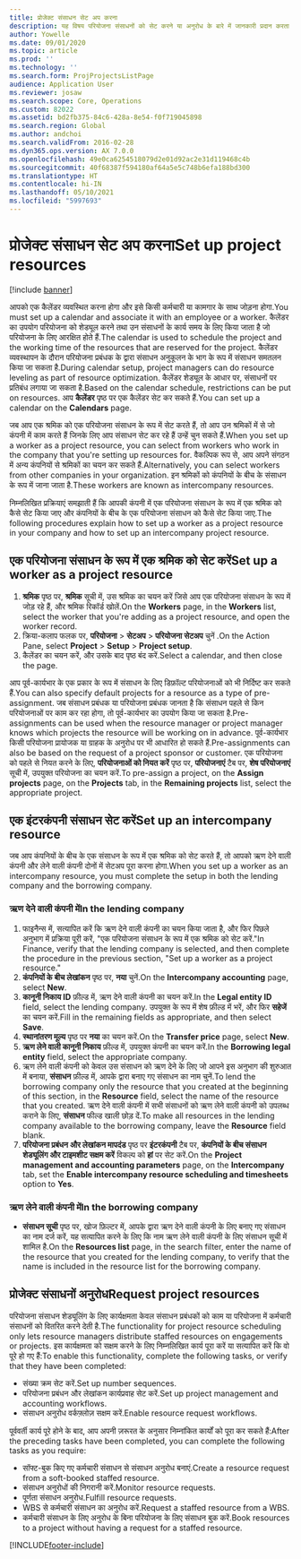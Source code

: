 ```yaml
---
title: प्रोजेक्ट संसाधन सेट अप करना
description: यह विषय परियोजना संसाधनों को सेट करने या अनुरोध के बारे में जानकारी प्रदान करता है.
author: Yowelle
ms.date: 09/01/2020
ms.topic: article
ms.prod: ''
ms.technology: ''
ms.search.form: ProjProjectsListPage
audience: Application User
ms.reviewer: josaw
ms.search.scope: Core, Operations
ms.custom: 82022
ms.assetid: bd2fb375-84c6-428a-8e54-f0f719045898
ms.search.region: Global
ms.author: andchoi
ms.search.validFrom: 2016-02-28
ms.dyn365.ops.version: AX 7.0.0
ms.openlocfilehash: 49e0ca6254518079d2e01d92ac2e31d119468c4b
ms.sourcegitcommit: 40f68387f594180af64a5e5c748b6efa188bd300
ms.translationtype: HT
ms.contentlocale: hi-IN
ms.lasthandoff: 05/10/2021
ms.locfileid: "5997693"
---
```

# <a name="set-up-project-resources"></a><span data-ttu-id="00fe9-103">प्रोजेक्ट संसाधन सेट अप करना</span><span class="sxs-lookup"><span data-stu-id="00fe9-103">Set up project resources</span></span>

[!include [banner](../includes/banner.md)]

<span data-ttu-id="00fe9-104">आपको एक कैलेंडर व्यवस्थित करना होगा और इसे किसी कर्मचारी या कामगार के साथ जोड़ना होगा.</span><span class="sxs-lookup"><span data-stu-id="00fe9-104">You must set up a calendar and associate it with an employee or a worker.</span></span> <span data-ttu-id="00fe9-105">कैलेंडर का उपयोग परियोजना को शेड्यूल करने तथा उन संसाधनों के कार्य समय के लिए किया जाता है जो परियोजना के लिए आरक्षित होते हैं.</span><span class="sxs-lookup"><span data-stu-id="00fe9-105">The calendar is used to schedule the project and the working time of the resources that are reserved for the project.</span></span> <span data-ttu-id="00fe9-106">कैलेंडर व्यवस्थापन के दौरान परियोजना प्रबंधक के द्वारा संसाधन अनुकूलन के भाग के रूप में संसाधन समतलन किया जा सकता है.</span><span class="sxs-lookup"><span data-stu-id="00fe9-106">During calendar setup, project managers can do resource leveling as part of resource optimization.</span></span> <span data-ttu-id="00fe9-107">कैलेंडर शेड्यूल के आधार पर, संसाधनों पर प्रतिबंध लगाया जा सकता है.</span><span class="sxs-lookup"><span data-stu-id="00fe9-107">Based on the calendar schedule, restrictions can be put on resources.</span></span> <span data-ttu-id="00fe9-108">आप **कैलेंडर** पृष्ठ पर एक कैलेंडर सेट कर सकते हैं.</span><span class="sxs-lookup"><span data-stu-id="00fe9-108">You can set up a calendar on the **Calendars** page.</span></span>

<span data-ttu-id="00fe9-109">जब आप एक श्रमिक को एक परियोजना संसाधन के रूप में सेट करते हैं, तो आप उन श्रमिकों में से जो कंपनी में काम करते हैं जिनके लिए आप संसाधन सेट कर रहे हैं उन्हें चुन सकते हैं.</span><span class="sxs-lookup"><span data-stu-id="00fe9-109">When you set up a worker as a project resource, you can select from workers who work in the company that you're setting up resources for.</span></span> <span data-ttu-id="00fe9-110">वैकल्पिक रूप से, आप अपने संगठन में अन्य कंपनियों से श्रमिकों का चयन कर सकते हैं.</span><span class="sxs-lookup"><span data-stu-id="00fe9-110">Alternatively, you can select workers from other companies in your organization.</span></span> <span data-ttu-id="00fe9-111">इन श्रमिकों को कंपनियों के बीच के संसाधन के रूप में जाना जाता है.</span><span class="sxs-lookup"><span data-stu-id="00fe9-111">These workers are known as intercompany resources.</span></span>

<span data-ttu-id="00fe9-112">निम्नलिखित प्रक्रियाएं समझाती हैं कि आपकी कंपनी में एक परियोजना संसाधन के रूप में एक श्रमिक को कैसे सेट किया जाए और कंपनियों के बीच के एक परियोजना संसाधन को कैसे सेट किया जाए.</span><span class="sxs-lookup"><span data-stu-id="00fe9-112">The following procedures explain how to set up a worker as a project resource in your company and how to set up an intercompany project resource.</span></span>

## <a name="set-up-a-worker-as-a-project-resource"></a><span data-ttu-id="00fe9-113">एक परियोजना संसाधन के रूप में एक श्रमिक को सेट करें</span><span class="sxs-lookup"><span data-stu-id="00fe9-113">Set up a worker as a project resource</span></span>

1. <span data-ttu-id="00fe9-114">**श्रमिक** पृष्ठ पर, **श्रमिक** सूची में, उस श्रमिक का चयन करें जिसे आप एक परियोजना संसाधन के रूप में जोड़ रहे हैं, और श्रमिक रिकॉर्ड खोलें.</span><span class="sxs-lookup"><span data-stu-id="00fe9-114">On the **Workers** page, in the **Workers** list, select the worker that you're adding as a project resource, and open the worker record.</span></span>
2. <span data-ttu-id="00fe9-115">क्रिया-कलाप फलक पर, **परियोजना** &gt; **सेटअप** &gt; **परियोजना सेटअप** चुनें .</span><span class="sxs-lookup"><span data-stu-id="00fe9-115">On the Action Pane, select **Project** &gt; **Setup** &gt; **Project setup**.</span></span>
3. <span data-ttu-id="00fe9-116">कैलेंडर का चयन करें, और उसके बाद पृष्ठ बंद करें.</span><span class="sxs-lookup"><span data-stu-id="00fe9-116">Select a calendar, and then close the page.</span></span>

<span data-ttu-id="00fe9-117">आप पूर्व-कार्यभार के एक प्रकार के रूप में संसाधन के लिए डिफ़ॉल्ट परियोजनाओं को भी निर्दिष्ट कर सकते हैं.</span><span class="sxs-lookup"><span data-stu-id="00fe9-117">You can also specify default projects for a resource as a type of pre-assignment.</span></span> <span data-ttu-id="00fe9-118">जब संसाधन प्रबंधक या परियोजना प्रबंधक जानता है कि संसाधन पहले से किन परियोजनाओं पर काम कर रहा होगा, तो पूर्व-कार्यभार का उपयोग किया जा सकता है.</span><span class="sxs-lookup"><span data-stu-id="00fe9-118">Pre-assignments can be used when the resource manager or project manager knows which projects the resource will be working on in advance.</span></span> <span data-ttu-id="00fe9-119">पूर्व-कार्यभार किसी परियोजना प्रायोजक या ग्राहक के अनुरोध पर भी आधारित हो सकते हैं.</span><span class="sxs-lookup"><span data-stu-id="00fe9-119">Pre-assignments can also be based on the request of a project sponsor or customer.</span></span> <span data-ttu-id="00fe9-120">एक परियोजना को पहले से नियत करने के लिए, **परियोजनाओं को नियत करें** पृष्ठ पर, **परियोजनाएं** टैब पर, **शेष परियोजनाएं** सूची में, उपयुक्त परियोजना का चयन करें.</span><span class="sxs-lookup"><span data-stu-id="00fe9-120">To pre-assign a project, on the **Assign projects** page, on the **Projects** tab, in the **Remaining projects** list, select the appropriate project.</span></span>

## <a name="set-up-an-intercompany-resource"></a><span data-ttu-id="00fe9-121">एक इंटरकंपनी संसाधन सेट करें</span><span class="sxs-lookup"><span data-stu-id="00fe9-121">Set up an intercompany resource</span></span>

<span data-ttu-id="00fe9-122">जब आप कंपनियों के बीच के एक संसाधन के रूप में एक श्रमिक को सेट करते हैं, तो आपको ऋण देने वाली कंपनी और लेने वाली कंपनी दोनों में सेटअप पूरा करना होगा.</span><span class="sxs-lookup"><span data-stu-id="00fe9-122">When you set up a worker as an intercompany resource, you must complete the setup in both the lending company and the borrowing company.</span></span>

### <a name="in-the-lending-company"></a><span data-ttu-id="00fe9-123">ऋण देने वाली कंपनी में</span><span class="sxs-lookup"><span data-stu-id="00fe9-123">In the lending company</span></span>

1. <span data-ttu-id="00fe9-124">फाइनैन्स में, सत्यापित करें कि ऋण देने वाली कंपनी का चयन किया जाता है, और फिर पिछले अनुभाग में प्रक्रिया पूरी करें, "एक परियोजना संसाधन के रूप में एक श्रमिक को सेट करें."</span><span class="sxs-lookup"><span data-stu-id="00fe9-124">In Finance, verify that the lending company is selected, and then complete the procedure in the previous section, "Set up a worker as a project resource."</span></span>
2. <span data-ttu-id="00fe9-125">**कंपनियों के बीच लेखांकन** पृष्ठ पर, **नया** चुनें.</span><span class="sxs-lookup"><span data-stu-id="00fe9-125">On the **Intercompany accounting** page, select **New**.</span></span>
3. <span data-ttu-id="00fe9-126">**कानूनी निकाय ID** फ़ील्ड में, ऋण देने वाली कंपनी का चयन करें.</span><span class="sxs-lookup"><span data-stu-id="00fe9-126">In the **Legal entity ID** field, select the lending company.</span></span> <span data-ttu-id="00fe9-127">उपयुक्त के रूप में शेष फ़ील्ड में भरें, और फिर **सहेजें** का चयन करें.</span><span class="sxs-lookup"><span data-stu-id="00fe9-127">Fill in the remaining fields as appropriate, and then select **Save**.</span></span>
4. <span data-ttu-id="00fe9-128">**स्थानांतरण मूल्य** पृष्ठ पर **नया** का चयन करें.</span><span class="sxs-lookup"><span data-stu-id="00fe9-128">On the **Transfer price** page, select **New**.</span></span>
5. <span data-ttu-id="00fe9-129">**ऋण लेने वाली कानूनी निकाय** फ़ील्ड में, उपयुक्त कंपनी का चयन करें.</span><span class="sxs-lookup"><span data-stu-id="00fe9-129">In the **Borrowing legal entity** field, select the appropriate company.</span></span>
6. <span data-ttu-id="00fe9-130">ऋण लेने वाली कंपनी को केवल उस संसाधन को ऋण देने के लिए जो आपने इस अनुभाग की शुरुआत में बनाया, **संसाधन** फ़ील्ड में, आपके द्वारा बनाए गए संसाधन का नाम चुनें.</span><span class="sxs-lookup"><span data-stu-id="00fe9-130">To lend the borrowing company only the resource that you created at the beginning of this section, in the **Resource** field, select the name of the resource that you created.</span></span> <span data-ttu-id="00fe9-131">ऋण देने वाली कंपनी में सभी संसाधनों को ऋण लेने वाली कंपनी को उपलब्ध कराने के लिए, **संसाधन** फील्ड खाली छोड़ दें.</span><span class="sxs-lookup"><span data-stu-id="00fe9-131">To make all resources in the lending company available to the borrowing company, leave the **Resource** field blank.</span></span>
7. <span data-ttu-id="00fe9-132">**परियोजना प्रबंधन और लेखांकन मापदंड** पृष्ठ पर **इंटरकंपनी** टैब पर, **कंपनियों के बीच संसाधन शेड्यूलिंग और टाइमशीट सक्षम करें** विकल्प को **हां** पर सेट करें.</span><span class="sxs-lookup"><span data-stu-id="00fe9-132">On the **Project management and accounting parameters** page, on the **Intercompany** tab, set the **Enable intercompany resource scheduling and timesheets** option to **Yes**.</span></span>

### <a name="in-the-borrowing-company"></a><span data-ttu-id="00fe9-133">ऋण लेने वाली कंपनी में</span><span class="sxs-lookup"><span data-stu-id="00fe9-133">In the borrowing company</span></span>

- <span data-ttu-id="00fe9-134">**संसाधन सूची** पृष्ठ पर, खोज फ़िल्टर में, आपके द्वारा ऋण देने वाली कंपनी के लिए बनाए गए संसाधन का नाम दर्ज करें, यह सत्यापित करने के लिए कि नाम ऋण लेने वाली कंपनी के लिए संसाधन सूची में शामिल है.</span><span class="sxs-lookup"><span data-stu-id="00fe9-134">On the **Resources list** page, in the search filter, enter the name of the resource that you created for the lending company, to verify that the name is included in the resource list for the borrowing company.</span></span>

## <a name="request-project-resources"></a><span data-ttu-id="00fe9-135">प्रोजेक्ट संसाधनों अनुरोध</span><span class="sxs-lookup"><span data-stu-id="00fe9-135">Request project resources</span></span>
<span data-ttu-id="00fe9-136">परियोजना संसाधन शेड्यूलिंग के लिए कार्यक्षमता केवल संसाधन प्रबंधकों को काम या परियोजना में कर्मचारी संसाधनों को वितरित करने देती है.</span><span class="sxs-lookup"><span data-stu-id="00fe9-136">The functionality for project resource scheduling only lets resource managers distribute staffed resources on engagements or projects.</span></span> <span data-ttu-id="00fe9-137">इस कार्यक्षमता को सक्षम करने के लिए निम्नलिखित कार्य पूरा करें या सत्यापित करें कि वो पूरे हो गए हैं:</span><span class="sxs-lookup"><span data-stu-id="00fe9-137">To enable this functionality, complete the following tasks, or verify that they have been completed:</span></span>

- <span data-ttu-id="00fe9-138">संख्या क्रम सेट करें.</span><span class="sxs-lookup"><span data-stu-id="00fe9-138">Set up number sequences.</span></span>
- <span data-ttu-id="00fe9-139">परियोजना प्रबंधन और लेखांकन कार्यप्रवाह सेट करें.</span><span class="sxs-lookup"><span data-stu-id="00fe9-139">Set up project management and accounting workflows.</span></span>
- <span data-ttu-id="00fe9-140">संसाधन अनुरोध वर्कफ़्लोज़ सक्षम करें.</span><span class="sxs-lookup"><span data-stu-id="00fe9-140">Enable resource request workflows.</span></span>

<span data-ttu-id="00fe9-141">पूर्ववर्ती कार्य पूरे होने के बाद, आप अपनी ज़रूरत के अनुसार निम्नांकित कार्यों को पूरा कर सकते हैं:</span><span class="sxs-lookup"><span data-stu-id="00fe9-141">After the preceding tasks have been completed, you can complete the following tasks as you require:</span></span>

- <span data-ttu-id="00fe9-142">सॉफ्ट-बुक किए गए कर्मचारी संसाधन से संसाधन अनुरोध बनाएं.</span><span class="sxs-lookup"><span data-stu-id="00fe9-142">Create a resource request from a soft-booked staffed resource.</span></span>
- <span data-ttu-id="00fe9-143">संसाधन अनुरोधों की निगरानी करें.</span><span class="sxs-lookup"><span data-stu-id="00fe9-143">Monitor resource requests.</span></span>
- <span data-ttu-id="00fe9-144">पूर्णता संसाधन अनुरोध.</span><span class="sxs-lookup"><span data-stu-id="00fe9-144">Fulfill resource requests.</span></span>
- <span data-ttu-id="00fe9-145">WBS से कर्मचारी संसाधन का अनुरोध करें.</span><span class="sxs-lookup"><span data-stu-id="00fe9-145">Request a staffed resource from a WBS.</span></span>
- <span data-ttu-id="00fe9-146">कर्मचारी संसाधन के लिए अनुरोध के बिना परियोजना के लिए संसाधन बुक करें.</span><span class="sxs-lookup"><span data-stu-id="00fe9-146">Book resources to a project without having a request for a staffed resource.</span></span>


[!INCLUDE[footer-include](../includes/footer-banner.md)]